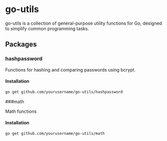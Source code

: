 # go-utils

go-utils is a collection of general-purpose utility functions for Go, designed to simplify common programming tasks.

## Packages

### hashpassword

Functions for hashing and comparing passwords using bcrypt.

#### Installation

```bash
go get github.com/yourusername/go-utils/hashpassword
```

###math

Math functions

#### Installation

```bash
go get github.com/yourusername/go-utils/math
```